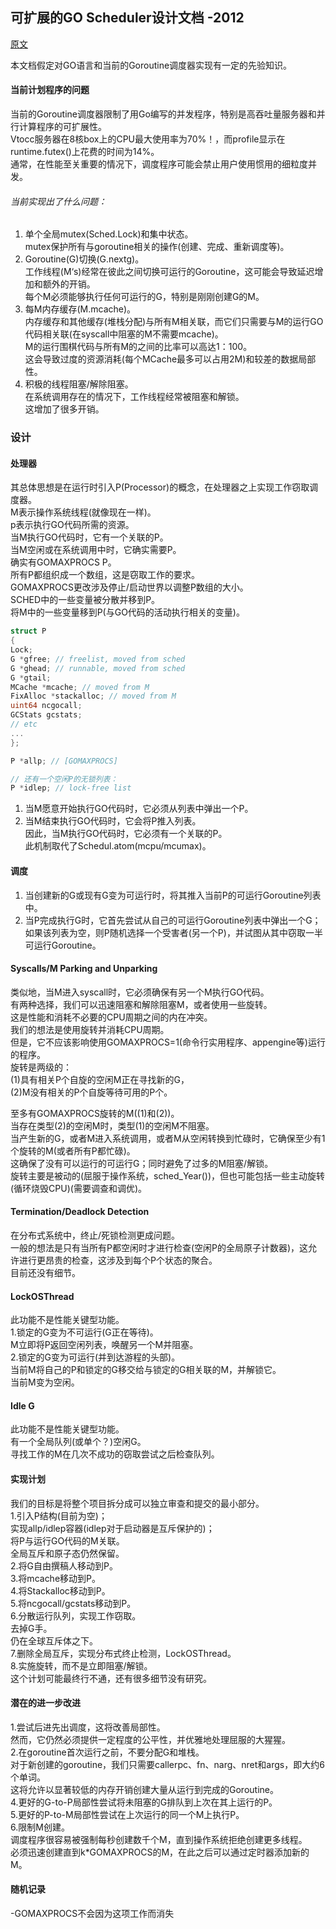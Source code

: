 ## 可扩展的GO Scheduler设计文档 -2012

[原文](https://golang.org/s/go11sched)

本文档假定对GO语言和当前的Goroutine调度器实现有一定的先验知识。

#### 当前计划程序的问题

 当前的Goroutine调度器限制了用Go编写的并发程序，特别是高吞吐量服务器和并行计算程序的可扩展性。  
 Vtocc服务器在8核box上的CPU最大使用率为70%！，而profile显示在runtime.futex()上花费的时间为14%。  
 通常，在性能至关重要的情况下，调度程序可能会禁止用户使用惯用的细粒度并发。  

###### 当前实现出了什么问题：
1. 单个全局mutex(Sched.Lock)和集中状态。  
   mutex保护所有与goroutine相关的操作(创建、完成、重新调度等)。  
2. Goroutine(G)切换(G.nextg)。  
   工作线程(M‘s)经常在彼此之间切换可运行的Goroutine，这可能会导致延迟增加和额外的开销。  
   每个M必须能够执行任何可运行的G，特别是刚刚创建G的M。  
3. 每M内存缓存(M.mcache)。  
   内存缓存和其他缓存(堆栈分配)与所有M相关联，而它们只需要与M的运行GO代码相关联(在syscall中阻塞的M不需要mcache)。  
   M的运行围棋代码与所有M的之间的比率可以高达1：100。  
   这会导致过度的资源消耗(每个MCache最多可以占用2M)和较差的数据局部性。  
4. 积极的线程阻塞/解除阻塞。  
   在系统调用存在的情况下，工作线程经常被阻塞和解锁。  
   这增加了很多开销。  

### 设计
#### 处理器

其总体思想是在运行时引入P(Processor)的概念，在处理器之上实现工作窃取调度器。  
M表示操作系统线程(就像现在一样)。  
p表示执行GO代码所需的资源。  
当M执行GO代码时，它有一个关联的P。  
当M空闲或在系统调用中时，它确实需要P。  
确实有GOMAXPROCS P。  
所有P都组织成一个数组，这是窃取工作的要求。  
GOMAXPROCS更改涉及停止/启动世界以调整P数组的大小。  
SCHED中的一些变量被分散并移到P。  
将M中的一些变量移到P(与GO代码的活动执行相关的变量)。  

```go
struct P
{
Lock;
G *gfree; // freelist, moved from sched
G *ghead; // runnable, moved from sched
G *gtail;
MCache *mcache; // moved from M
FixAlloc *stackalloc; // moved from M
uint64 ncgocall;
GCStats gcstats;
// etc
...
};

P *allp; // [GOMAXPROCS]

// 还有一个空闲P的无锁列表：
P *idlep; // lock-free list

```
1. 当M愿意开始执行GO代码时，它必须从列表中弹出一个P。  
2. 当M结束执行GO代码时，它会将P推入列表。  
因此，当M执行GO代码时，它必须有一个关联的P。  
此机制取代了Schedul.atom(mcpu/mcumax)。  

#### 调度

1. 当创建新的G或现有G变为可运行时，将其推入当前P的可运行Goroutine列表中。
2. 当P完成执行G时，它首先尝试从自己的可运行Goroutine列表中弹出一个G；  
如果该列表为空，则P随机选择一个受害者(另一个P)，并试图从其中窃取一半可运行Goroutine。

#### Syscalls/M Parking and Unparking
类似地，当M进入syscall时，它必须确保有另一个M执行GO代码。  
有两种选择，我们可以迅速阻塞和解除阻塞M，或者使用一些旋转。  
这是性能和消耗不必要的CPU周期之间的内在冲突。  
我们的想法是使用旋转并消耗CPU周期。  
但是，它不应该影响使用GOMAXPROCS=1(命令行实用程序、appengine等)运行的程序。  
旋转是两级的：  
(1)具有相关P个自旋的空闲M正在寻找新的G，  
(2)M没有相关的P个自旋等待可用的P个。  

至多有GOMAXPROCS旋转的M((1)和(2))。  
当存在类型(2)的空闲M时，类型(1)的空闲M不阻塞。  
当产生新的G，或者M进入系统调用，或者M从空闲转换到忙碌时，它确保至少有1个旋转的M(或者所有P都忙碌)。  
这确保了没有可以运行的可运行G；同时避免了过多的M阻塞/解锁。  
旋转主要是被动的(屈服于操作系统，sched_Year())，但也可能包括一些主动旋转(循环烧毁CPU)(需要调查和调优)。  

#### Termination/Deadlock Detection
 在分布式系统中，终止/死锁检测更成问题。  
 一般的想法是只有当所有P都空闲时才进行检查(空闲P的全局原子计数器)，这允许进行更昂贵的检查，这涉及到每个P个状态的聚合。  
 目前还没有细节。 

#### LockOSThread
 此功能不是性能关键型功能。  
 1.锁定的G变为不可运行(G正在等待)。  
 M立即将P返回空闲列表，唤醒另一个M并阻塞。  
 2.锁定的G变为可运行(并到达游程的头部)。  
 当前M将自己的P和锁定的G移交给与锁定的G相关联的M，并解锁它。  
 当前M变为空闲。
 
#### Idle G
 此功能不是性能关键型功能。  
 有一个全局队列(或单个？)空闲G。  
 寻找工作的M在几次不成功的窃取尝试之后检查队列。  

#### 实现计划  
 我们的目标是将整个项目拆分成可以独立审查和提交的最小部分。  
 1.引入P结构(目前为空)；  
 实现allp/idlep容器(idlep对于启动器是互斥保护的)；  
 将P与运行GO代码的M关联。  
 全局互斥和原子态仍然保留。  
 2.将G自由撰稿人移动到P。  
 3.将mcache移动到P。  
 4.将Stackalloc移动到P。  
 5.将ncgocall/gcstats移动到P。  
 6.分散运行队列，实现工作窃取。  
 去掉G手。  
 仍在全球互斥体之下。  
 7.删除全局互斥，实现分布式终止检测，LockOSThread。  
 8.实施旋转，而不是立即阻塞/解锁。  
 这个计划可能最终行不通，还有很多细节没有研究。 

#### 潜在的进一步改进
 1.尝试后进先出调度，这将改善局部性。  
 然而，它仍然必须提供一定程度的公平性，并优雅地处理屈服的大猩猩。  
 2.在goroutine首次运行之前，不要分配G和堆栈。  
 对于新创建的goroutine，我们只需要callerpc、fn、narg、nret和args，即大约6个单词。  
 这将允许以显著较低的内存开销创建大量从运行到完成的Goroutine。  
 4.更好的G-to-P局部性尝试将未阻塞的G排队到上次在其上运行的P。  
 5.更好的P-to-M局部性尝试在上次运行的同一个M上执行P。  
 6.限制M创建。  
 调度程序很容易被强制每秒创建数千个M，直到操作系统拒绝创建更多线程。  
 必须迅速创建直到k*GOMAXPROCS的M，在此之后可以通过定时器添加新的M。 

#### 随机记录  
 -GOMAXPROCS不会因为这项工作而消失
